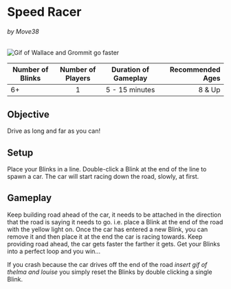 # Speed Racer
###### by Move38

![Gif of Wallace and Grommit go faster](https://media.giphy.com/media/3oz8xtBx06mcZWoNJm/giphy.gif)
  
| Number of Blinks | Number of Players | Duration of Gameplay | Recommended Ages |
|------------------|:-----------------:|:--------------------:|-----------------:|
| 6+               | 1                 |  5 - 15 minutes      | 8 & Up           |

## Objective
Drive as long and far as you can! 

## Setup
Place your Blinks in a line. Double-click a Blink at the end of the line to spawn a car. The car will start racing down the road, slowly, at first.

## Gameplay
Keep building road ahead of the car, it needs to be attached in the direction that the road is saying it needs to go. i.e. place a Blink at the end of the road with the yellow light on. Once the car has entered a new Blink, you can remove it and then place it at the end the car is racing towards. Keep providing road ahead, the car gets faster the farther it gets. Get your Blinks into a perfect loop and you win...

If you crash because the car drives off the end of the road _insert gif of thelma and louise_ you simply reset the Blinks by double clicking a single Blink.
